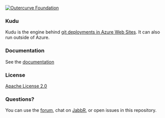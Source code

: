  [![Outercurve Foundation](http://www.outercurve.org/Portals/0/logo.gif)](http://www.outercurve.org/)

### Kudu

Kudu is the engine behind [git deployments in Azure Web Sites](https://www.windowsazure.com/en-us/develop/nodejs/common-tasks/publishing-with-git/). It can also run outside of Azure.


### Documentation

See the [documentation](https://github.com/projectkudu/kudu/wiki)

### License

[Apache License 2.0](https://github.com/projectkudu/kudu/blob/master/LICENSE.txt)

### Questions?

You can use the [forum](http://social.msdn.microsoft.com/Forums/en-US/azuregit/threads), chat on [JabbR](https://jabbr.net/#/rooms/kudu), or open issues in this repository.
